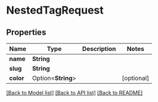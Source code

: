 # NestedTagRequest

## Properties

Name | Type | Description | Notes
------------ | ------------- | ------------- | -------------
**name** | **String** |  | 
**slug** | **String** |  | 
**color** | Option<**String**> |  | [optional]

[[Back to Model list]](../README.md#documentation-for-models) [[Back to API list]](../README.md#documentation-for-api-endpoints) [[Back to README]](../README.md)


